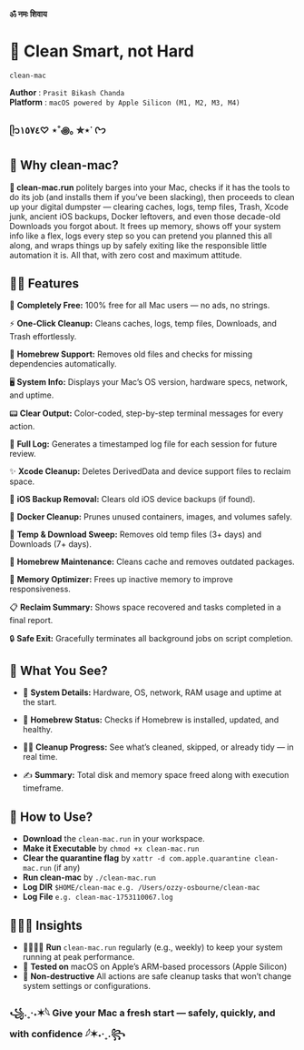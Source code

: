 **ॐ नमः शिवाय**

# 🫧 Clean Smart, not Hard

`clean-mac`  

**Author**   : `Prasit Bikash Chanda`  
**Platform** : `macOS powered by Apple Silicon (M1, M2, M3, M4)`

### ᥫ᭡١٥٧٤♡ ⋆˚꩜｡ ✮⋆˙ ᢉ𐭩

## 🤷 Why clean-mac?

**🫧 clean-mac.run** politely barges into your Mac, checks if it has the tools to do its 
job (and installs them if you’ve been slacking), then proceeds to clean up your digital 
dumpster — clearing caches, logs, temp files, Trash, Xcode junk, ancient iOS backups, 
Docker leftovers, and even those decade-old Downloads you forgot about. It frees up 
memory, shows off your system info like a flex, logs every step so you can pretend 
you planned this all along, and wraps things up by safely exiting like the responsible 
little automation it is. All that, with zero cost and maximum attitude.

## 💃🏻 Features

🎁 **Completely Free:** 100% free for all Mac users — no ads, no strings.

⚡ **One-Click Cleanup:** Cleans caches, logs, temp files, Downloads, and Trash effortlessly.

🍺 **Homebrew Support:** Removes old files and checks for missing dependencies automatically.

🖥️ **System Info:** Displays your Mac’s OS version, hardware specs, network, and uptime.

📟 **Clear Output:** Color-coded, step-by-step terminal messages for every action.

📝 **Full Log:** Generates a timestamped log file for each session for future review.

✨ **Xcode Cleanup:** Deletes DerivedData and device support files to reclaim space.

🍎 **iOS Backup Removal:** Clears old iOS device backups (if found).

🐳 **Docker Cleanup:** Prunes unused containers, images, and volumes safely.

📂 **Temp & Download Sweep:** Removes old temp files (3+ days) and Downloads (7+ days).

🍺 **Homebrew Maintenance:** Cleans cache and removes outdated packages.

🧠 **Memory Optimizer:** Frees up inactive memory to improve responsiveness.

📋 **Reclaim Summary:** Shows space recovered and tasks completed in a final report.

🔒 **Safe Exit:** Gracefully terminates all background jobs on script completion.

## 👀 What You See?

 - 🧩 **System Details:** Hardware, OS, network, RAM usage and uptime at the start.

 - 🍺 **Homebrew Status:** Checks if Homebrew is installed, updated, and healthy.

 - 🏃‍♂️ **Cleanup Progress:** See what’s cleaned, skipped, or already tidy — in real time.

 - ✍️ **Summary:** Total disk and memory space freed along with execution timeframe.

## 🤷 How to Use?

 - **Download** the `clean-mac.run` in your workspace.
 - **Make it Executable** by `chmod +x clean-mac.run`
 - **Clear the quarantine flag** by `xattr -d com.apple.quarantine clean-mac.run` (if any)
 - **Run clean-mac** by `./clean-mac.run`
 - **Log DIR** `$HOME/clean-mac` `e.g. /Users/ozzy-osbourne/clean-mac`
 - **Log File** `e.g. clean-mac-1753110067.log`
    
## 👩🏻‍🔬 Insights

 - 🏃🏻‍♂️‍➡️ **Run** `clean-mac.run` regularly (e.g., weekly) to keep your system running at peak performance.
 - 🧪 **Tested on** macOS on Apple’s ARM-based processors (Apple Silicon)
 - 🔐 **Non-destructive** All actions are safe cleanup tasks that won’t change system settings or configurations.

### ꧁.˳·˖✶𓆩 Give your Mac a fresh start — safely, quickly, and with confidence 𓆪✶˖·˳.꧂
